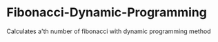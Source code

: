 # Fibonacci-Dynamic-Programming
Calculates a'th number of fibonacci with dynamic programming method
